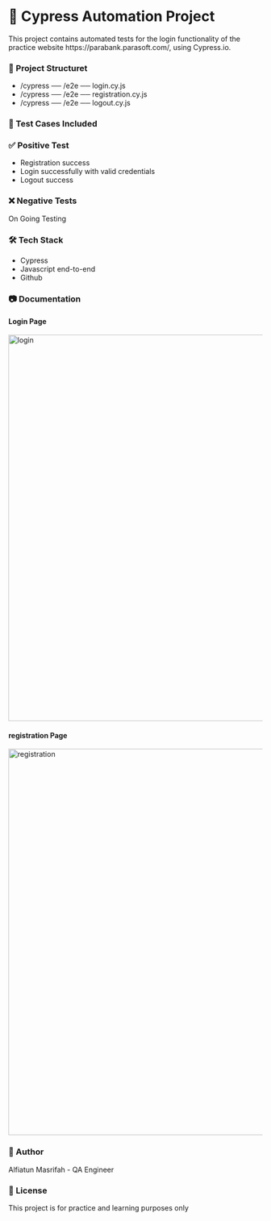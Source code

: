 <h1 align=""> 🔐 Cypress Automation Project </h1>
<p>This project contains automated tests for the login functionality of the practice website https://parabank.parasoft.com/, using Cypress.io.</p>


<h3 align=""> 📂 Project Structuret </h3>

- /cypress ── /e2e ── login.cy.js
- /cypress ── /e2e ── registration.cy.js
- /cypress ── /e2e ── logout.cy.js

<h3 align="">🧪 Test Cases Included </h3>


<h3 align="">✅ Positive  Test </h3>

- Registration success
- Login successfully with valid credentials
- Logout success

<h3 align="">❌ Negative  Tests </h3>
<p>On Going Testing</p>


<h3 align=""> 🛠 Tech Stack </h3>

- Cypress
- Javascript end-to-end
- Github


<h3 align="">📷 Documentation </h3>

<h4 align="">Login Page </h3>
<img width="1365" height="767" alt="login" src="https://github.com/user-attachments/assets/859f27d0-c430-43cb-884d-2096a5bcf602" />
<h4 align="">registration Page </h3>
<img width="1365" height="767" alt="registration" src="https://github.com/user-attachments/assets/ce613b42-7815-4f8a-bfca-15ecbf4c9d4a" />


<h3 align=""> 🙌 Author </h3>
<p>Alfiatun Masrifah - QA Engineer</p>


<h3 align=""> 📎 License </h3>
<p>This project is for practice and learning purposes only</p>









